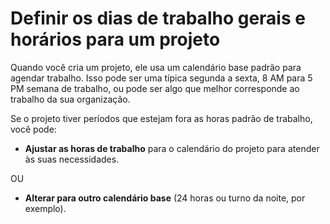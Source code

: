 # Definir os dias de trabalho gerais e horários para um projeto
Quando você cria um projeto, ele usa um calendário base padrão para agendar trabalho. Isso pode ser uma típica segunda a sexta, 8 AM para 5 PM semana de trabalho, ou pode ser algo que melhor corresponde ao trabalho da sua organização.

Se o projeto tiver períodos que estejam fora as horas padrão de trabalho, você pode:

* **Ajustar as horas de trabalho** para o calendário do projeto para atender às suas necessidades.

OU

* **Alterar para outro calendário base** (24 horas ou turno da noite, por exemplo).